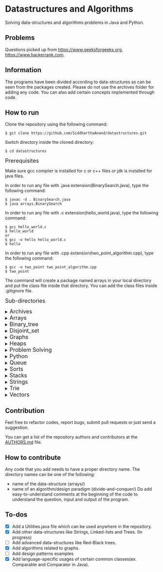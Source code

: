 # Datastructures and Algorithms
Solving data-structures and algorithms problems in Java and Python. 

## Problems
Questions picked up from https://www.geeksforgeeks.org, https://www.hackerrank.com.

## Information
The programs have been divided according to data-structures as can be seen from
the packages created. Please do not use the archives folder for adding any code.
You can also add certain concepts implemented through code.
## How to run
Clone the repository using the following command:
```
$ git clone https://github.com/SiddharthaAnand/datastructures.git
```
Switch directory inside the cloned directory:
```
$ cd datastructures
```

<font size="4">Prerequisites</font>

Make sure gcc compiler is installed for c or c++ files or jdk is installed for java files.

In order to run any file with .java extension(BinarySearch.java), type the following command:
```
$ javac -d . BinarySearch.java
$ java arrays.BinarySearch
```
In order to run any file with .c extension(hello_world.java), type the following command:
```
$ gcc hello_world.c
$ hello_world
or
$ gcc -o hello hello_world.c
$ hello
```
In order to run any file with .cpp extension(two_point_algorithm.cpp), type the following command:
```
$ gcc -o two_point two_point_algorithm.cpp
$ two_point
```
The command will create a package named arrays in your local directory and put
the class file inside that directory.
You can add the class files inside .gitignore file.

<font size="4">Sub-directories</font>
<details>
<summary><font size="4">Archives</font></summary>
This repository consists of problems in data structures and algorithms related to problem solving.This folder also contains subdirectories,feel free to add algorithms related to graphs,linked lists and design patterns.
</details>


<details>
<summary><font size="4">Arrays</font></summary>
An array is a collection of data items, all of the same type, accessed using a common name. A one-dimensional array is like a list; A two dimensional array is like a table; The C language places no limits on the number of dimensions in an array, though specific implementations may.This folder has algorithms with the implementation of arrays.
</details>

<details>
<summary><font size="4">Binary_tree</font></summary>
a data structure in which a record is linked to two successor records, usually referred to as the left branch when greater and the right when less than the previous record.
</details>

<details>
<summary><font size="4">Disjoint_set</font></summary>
In computer science, a disjoint-set data structure is a data structure that tracks a set of elements partitioned into a number of disjoint subsets. It provides near-constant-time operations to add new sets, to merge existing sets, and to determine whether elements are in the same set.
</details>

<details>
<summary><font size="4">Graphs</font></summary>
In computer science, a graph is an abstract data type that is meant to implement the undirected graph and directed graph concepts from mathematics; specifically, the field of graph theory.
</details>

<details>
<summary><font size="4">Heaps</font></summary>
Heap is a special case of balanced binary tree data structure where the root-node key is compared with its children and arranged accordingly
</details>

<details>
<summary><font size="4">Problem Solving</font></summary>
Problem solving involves dealing with pragmatics, the way that context contributes to a meaning, scemantics and interpretation of the problem .This represents the ability to understand the goal of the problem and the rules that can be applied .
</details>

<details>
<summary><font size="4">Python</font></summary>
Python is an interpreted, object-oriented programming language and is used foe developing complex , scientific and numeric applications . It also facilitates data analysis and visualization .
</details>

<details>
<summary><font size="4">Queue</font></summary>
Queue is an abstract data structure, somewhat similar to Stacks. Unlike stacks, a queue is open at both its ends. One end is always used to insert data (enqueue) and the other is used to remove data (dequeue). Queue follows First-In-First-Out methodology, i.e., the data item stored first will be accessed first.
</details>

<details>
<summary><font size="4">Sorts</font></summary>
Data Structure - Sorting Techniques. Sorting refers to arranging data in a particular format. Sorting algorithm specifies the way to arrange data in a particular order. Most common orders are in numerical or lexicographical order.
</details>

<details>
<summary><font size="4">Stacks</font></summary>
Basic features of Stack. Stack is an ordered list of similar data type. Stack is a LIFO(Last in First out) structure or we can say FILO(First in Last out). push() function is used to insert new elements into the Stack and pop() function is used to remove an element from the stack.
</details>

<details>
<summary><font size="4">Strings</font></summary>
A string is generally considered a data type and is often implemented as an array data structure of bytes (or words) that stores a sequence of elements, typically characters, using some character encoding. String may also denote more general arrays or other sequence (or list) data types and structures.
</details>

<details>
<summary><font size="4">Trie</font></summary>
Trie is an efficient information reTrieval data structure. Using Trie, search complexities can be brought to optimal limit (key length).
</details>

<details>
<summary><font size="4">Vectors</font></summary>
Fundamentals of data structures: Vectors. A vector, in computing, is generally a one-dimensional array, typically storing numbers. Vectors typically have fixed sizes, unlike lists and queues. The vector data structure can be used to represent the mathematical vector used in linear algebra.
</details>


## Contribution
Feel free to refactor codes, report bugs, submit pull requests or just send a suggestion.

You can get a list of the repository authors and contributors at the [AUTHORS.md](AUTHORS.md) file.

## How to contribute
Any code that you add needs to have a proper directory name. The directory
names can be one of the following:
* name of the data-structure (arrays/)
* name of an algorithm/design paradigm (divide-and-conquer/)
Do add easy-to-understand comments at the beginning of the code to understand the 
question, input and output of the program.

## To-dos
- [X] Add a Utilities.java file which can be used anywhere in the repository.
- [X] Add other data-structures like Strings, Linked-lists and Trees. (In progress)
- [ ] Add advanced data-structures like Red-Black trees.
- [X] Add algorithms related to graphs.
- [ ] Add design patterns examples
- [X] Add language-specific usages of certain common classes(ex. Comparable and Comparator in Java).
